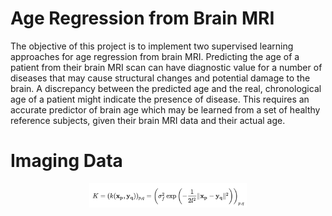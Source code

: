 # Age Regression from Brain MRI
The objective of this project is to implement two supervised learning approaches for age regression from brain MRI. Predicting the age of a patient from their brain MRI scan can have diagnostic value for a number of diseases that may cause structural changes and potential damage to the brain. A discrepancy between the predicted age and the real, chronological age of a patient might indicate the presence of disease. This requires an accurate predictor of brain age which may be learned from a set of healthy reference subjects, given their brain MRI data and their actual age.

# Imaging Data 

<p align="center">
<img src="https://github.com/Nasmasim/monte-carlo-markov-chains/blob/main/plots/Screenshot%202021-03-29%20at%2012.05.53.png" width="50%">
</p>

